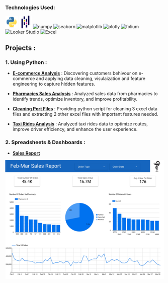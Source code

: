 <h3 align="left">Technologies Used:</h3>

<p align="left">
<img src="https://raw.githubusercontent.com/devicons/devicon/master/icons/python/python-original.svg" alt="python" width="40" height="40"/> 

<!-- <img src="https://raw.githubusercontent.com/devicons/devicon/master/icons/mysql/mysql-original-wordmark.svg" alt="mysql" width="40" height="40"/>
<img src="https://www.vectorlogo.zone/logos/sqlite/sqlite-icon.svg" alt="sqlite" width="40" height="40"/> -->

<img src="https://raw.githubusercontent.com/devicons/devicon/2ae2a900d2f041da66e950e4d48052658d850630/icons/pandas/pandas-original.svg" alt="pandas" width="40" height="40"/>
<img src="https://miro.medium.com/v2/resize:fit:1358/1*Zg4Qb9_ehEaUv7aWXbAeWw@2x.jpeg" alt="numpy" width="40" height="40"/>
<img src="https://seaborn.pydata.org/_images/logo-mark-lightbg.svg" alt="seaborn" width="40" height="40"/>
<img src="https://encrypted-tbn0.gstatic.com/images?q=tbn:ANd9GcQM1HorGnBjp9URQZH5Mrlbm3ls29QWU3s8fTYnydsmO5i0BAvgVS533WBemBv-Oa0LOqE&usqp=CAU" alt="matplotlib" width="40" height="40"/>
<img src="https://www.gartner.com/imagesrv/peer-insights/vendors/logos/plotly-technologies.png" alt="plotly" width="40" height="40"/>
<img src="https://intro-to-code.readthedocs.io/en/latest/_images/folium.png" alt="folium" width="40" height="40"/>
<img src="https://encrypted-tbn0.gstatic.com/images?q=tbn:ANd9GcQHKTOTo1-cnwo0bLcfp2uCG74nVmn0YirtKR7q1KKM8TT9EIriPe3rTlnF10QotmYyCXE&usqp=CAU" alt="Looker Studio" width="40" height="40"/>
<img src="https://encrypted-tbn0.gstatic.com/images?q=tbn:ANd9GcSwHqJL1SgBf1tWaSvdAGStvp9kX-SujG5RD9liU3G8gw-ZnPdtA01YAMTmARhTXaed7Uc&usqp=CAU" alt="Excel" width="40" height="40"/>

</p>

## Projects : 

### 1. Using Python : 
* __[E-commerce Analysis](https://github.com/IslamAshraaf/Data-Analytics-Portfolio/blob/main/E-commerce%20Analysis.ipynb)__ : Discovering customers behivour on e-commerce and applying data cleaning, visulaization and feature engineering to capture hidden features.

* __[Pharmacies Sales Analysis](https://github.com/IslamAshraaf/Data-Analytics-Portfolio/blob/main/Pharmacies%20Sales%20Analysis.ipynb)__ : Analyzed sales data from pharmacies to identify trends, optimize inventory, and improve profitability.

* __[Cleaning Port Files](https://github.com/IslamAshraaf/Data-Analytics-Portfolio/blob/main/Port_Cleaning/Port_CleaningScript.ipynb)__ : Providing python script for cleaning 3 excel data files and extracting 2 other excel files with important features needed.

* __[Taxi Rides Analysis](https://github.com/IslamAshraaf/Data-Analytics-Portfolio/blob/main/Taxi%20Rides%20Analysis.ipynb)__ : Analyzed taxi rides data to optimize routes, improve driver efficiency, and enhance the user experience.

### 2. Spreadsheets & Dashboards : 

* __[Sales Report](https://github.com/IslamAshraaf/Data-Analytics-Portfolio/blob/main/Dashboards/Sales_Report_Dashboard.jpg)__

<img src="https://github.com/IslamAshraaf/Data-Analytics-Portfolio/blob/main/Dashboards/Sales_Report_Dashboard.jpg?raw=true"/>